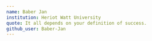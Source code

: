 ```yaml
---
name: Baber Jan 
institution: Heriot Watt University
quote: It all depends on your definition of success.
github_user: Baber-Jan
---
```

